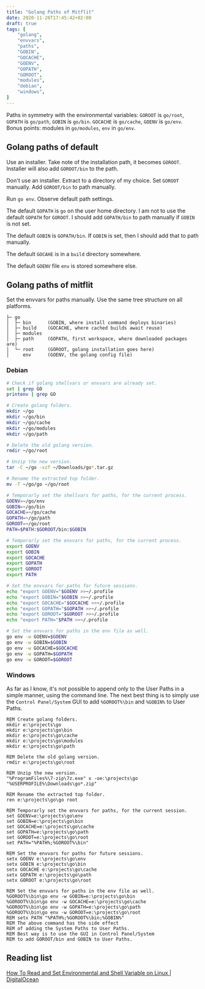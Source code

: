 ```yaml
---
title: "Golang Paths of Mitflit"
date: 2020-11-26T17:45:42+02:00
draft: true
tags: [
    "golang",
    "envvars",
    "paths",
    "GOBIN",
    "GOCACHE",
    "GOENV",
    "GOPATH",
    "GOROOT",
    "modules",
    "debian",
    "windows",
]
---
```


Paths in symmetry with the environmental variables: `GOROOT` is `go/root`, `GOPATH` is `go/path`, `GOBIN` is `go/bin`. `GOCACHE` is `go/cache`, `GOENV` is `go/env`. Bonus points: modules in `go/modules`, `env` in `go/env`.
<!--more-->

## Golang paths of default

Use an installer. Take note of the installation path, it becomes `GOROOT`. Installer will also add `GOROOT/bin` to the path. 

Don't use an installer. Extract to a directory of my choice. Set `GOROOT` manually. Add `GOROOT/bin` to path manually.

Run `go env`. Observe default path settings.

The default `GOPATH` is `go` on the user home directory. I am not to use the default `GOPATH` for `GOROOT`. I should add `GOPATH/bin` to path manually if `GOBIN` is not set.

The default `GOBIN` is `GOPATH/bin`. If `GOBIN` is set, then I should add that to path manually.

The default `GOCAHE` is in a `build` directory somewhere.

The default `GOENV` file `env` is stored somewhere else.


## Golang paths of mitflit

Set the envvars for paths manually. Use the same tree structure on all platforms.

```
├─ go
│  ├─ bin      (GOBIN, where install command deploys binaries)
│  ├─ build    (GOCACHE, where cached builds await reuse)
│  ├─ modules
│  ├─ path     (GOPATH, first workspace, where downloaded packages are)
│  └─ root     (GOROOT, golang installation goes here)
│     env      (GOENV, the golang config file)
```

### Debian
```sh
# Check if golang shellvars or envvars are already set.
set | grep GO
printenv | grep GO

# Create golang folders.
mkdir ~/go
mkdir ~/go/bin
mkdir ~/go/cache
mkdir ~/go/modules
mkdir ~/go/path

# Delete the old golang version.
rmdir ~/go/root

# Unzip the new version.
tar -C ~/go -xzf ~/Downloads/go*.tar.gz

# Rename the extracted top folder.
mv -T ~/go/go ~/go/root

# Temporarly set the shellvars for paths, for the current process.
GOENV=~/go/env
GOBIN=~/go/bin
GOCACHE=~/go/cache
GOPATH=~/go/path
GOROOT=~/go/root
PATH=$PATH:$GOROOT/bin:$GOBIN

# Temporarly set the envvars for paths, for the current process.
export GOENV
export GOBIN
export GOCACHE
export GOPATH
export GOROOT
export PATH

# Set the envvars for paths for future sessions.
echo "export GOENV="$GOENV >>~/.profile
echo "export GOBIN="$GOBIN >>~/.profile
echo "export GOCACHE="$GOCACHE >>~/.profile
echo "export GOPATH="$GOPATH >>~/.profile
echo "export GOROOT="$GOROOT >>~/.profile
echo "export PATH="$PATH >>~/.profile

# Set the envvars for paths in the env file as well.
go env -w GOENV=$GOENV
go env -w GOBIN=$GOBIN
go env -w GOCACHE=$GOCACHE
go env -w GOPATH=$GOPATH
go env -w GOROOT=$GOROOT

```

### Windows

As far as I know, it's not possible to append only to the User Paths in a simple manner, using the command line. The next best thing is to simply use the `Control Panel/System` GUI to add `%GOROOT%\bin` and `%GOBIN%` to User Paths.

```batchfile
REM Create golang folders.
mkdir e:\projects\go
mkdir e:\projects\go\bin
mkdir e:\projects\go\cache
mkdir e:\projects\go\modules
mkdir e:\projects\go\path

REM Delete the old golang version.
rmdir e:\projects\go\root

REM Unzip the new version.
"%ProgramFiles%\7-zip\7z.exe" x -oe:\projects\go "%USERPROFILE%\Downloads\go*.zip"

REM Rename the extracted top folder.
ren e:\projects\go\go root

REM Temporarly set the envvars for paths, for the current session.
set GOENV=e:\projects\go\env
set GOBIN=e:\projects\go\bin
set GOCACHE=e:\projects\go\cache
set GOPATH=e:\projects\go\path
set GOROOT=e:\projects\go\root
set PATH="%PATH%;%GOROOT%\bin"

REM Set the envvars for paths for future sessions.
setx GOENV e:\projects\go\env
setx GOBIN e:\projects\go\bin
setx GOCACHE e:\projects\go\cache
setx GOPATH e:\projects\go\path
setx GOROOT e:\projects\go\root

REM Set the envvars for paths in the env file as well.
%GOROOT%\bin\go env -w GOBIN=e:\projects\go\bin
%GOROOT%\bin\go env -w GOCACHE=e:\projects\go\cache
%GOROOT%\bin\go env -w GOPATH=e:\projects\go\path
%GOROOT%\bin\go env -w GOROOT=e:\projects\go\root
REM setx PATH "%PATH%;%GOROOT%\bin;%GOBIN%"
REM The above command has the side effect
REM of adding the System Paths to User Paths.
REM Best way is to use the GUI in Control Panel/System
REM to add GOROOT/bin and GOBIN to User Paths.
```
## Reading list

[How To Read and Set Environmental and Shell Variable on Linux | DigitalOcean](https://www.digitalocean.com/community/tutorials/how-to-read-and-set-environmental-and-shell-variables-on-linux)

